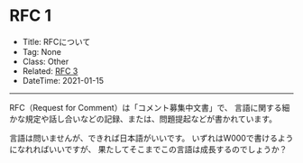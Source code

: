 # RFC 1

- Title: RFCについて
- Tag: None
- Class: Other
- Related:
[RFC 3](./rfc-3.md)
- DateTime: 2021-01-15

---

RFC（Request for Comment）は「コメント募集中文書」で、
言語に関する細かな規定や話し合いなどの記録、または、問題提起などが書かれています。

言語は問いませんが、できれば日本語がいいです。
いずれはW000で書けるようになれればいいですが、
果たしてそこまでこの言語は成長するのでしょうか？
